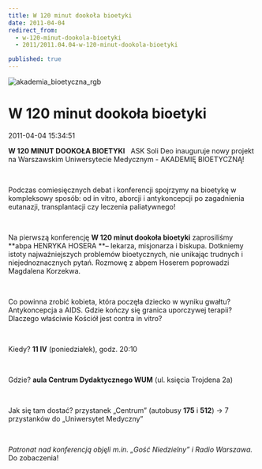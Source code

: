 ```yaml
---
title: W 120 minut dookoła bioetyki
date: 2011-04-04
redirect_from: 
  - w-120-minut-dookola-bioetyki
  - 2011/2011.04.04-w-120-minut-dookola-bioetyki

published: true
---
```



![akademia_bioetyczna_rgb](images/stories/akademia_bioetyczna_rgb.jpg)

# W 120 minut dookoła bioetyki

<time>2011-04-04 15:34:51</time>




**W 120 MINUT DOOKOŁA BIOETYKI**
 
ASK Soli Deo inauguruje nowy projekt na Warszawskim Uniwersytecie Medycznym - AKADEMIĘ BIOETYCZNĄ!

 

Podczas comiesięcznych debat i konferencji spojrzymy na bioetykę w kompleksowy sposób: od in vitro, aborcji i antykoncepcji po zagadnienia eutanazji, transplantacji czy leczenia paliatywnego!

 

Na pierwszą konferencję **W 120 minut dookoła bioetyki** zaprosiliśmy **abpa HENRYKA HOSERA **– lekarza, misjonarza i biskupa. Dotkniemy istoty najważniejszych problemów bioetycznych, nie unikając trudnych i niejednoznacznych pytań. Rozmowę z abpem Hoserem poprowadzi Magdalena Korzekwa.

 

Co powinna zrobić kobieta, która poczęła dziecko w wyniku gwałtu? Antykoncepcja a AIDS. Gdzie kończy się granica uporczywej terapii? Dlaczego właściwie Kościół jest contra in vitro?

 

Kiedy? **11 IV** (poniedziałek), godz. 20:10

 

Gdzie? **aula Centrum Dydaktycznego WUM** (ul. księcia Trojdena 2a)

 

Jak się tam dostać? przystanek „Centrum” (autobusy **175** i **512**) -> 7 przystanków do „Uniwersytet Medyczny”

 

*Patronat nad konferencją objęli m.in. „Gość Niedzielny” i Radio Warszawa.*
 
Do zobaczenia!
 


<!--CONTENT FROM OLD SERVER (jos before 2013): 




**W 120 MINUT DOOKOŁA BIOETYKI**


 


ASK Soli Deo inauguruje nowy projekt na Warszawskim Uniwersytecie Medycznym - AKADEMIĘ BIOETYCZNĄ!



 



Podczas comiesięcznych debat i konferencji spojrzymy na bioetykę w kompleksowy sposób: od in vitro, aborcji i antykoncepcji po zagadnienia eutanazji, transplantacji czy leczenia paliatywnego!



 



Na pierwszą konferencję **W 120 minut dookoła bioetyki** zaprosiliśmy **abpa HENRYKA HOSERA **– lekarza, misjonarza i biskupa. Dotkniemy istoty najważniejszych problemów bioetycznych, nie unikając trudnych i niejednoznacznych pytań. Rozmowę z abpem Hoserem poprowadzi Magdalena Korzekwa.



 



Co powinna zrobić kobieta, która poczęła dziecko w wyniku gwałtu? Antykoncepcja a AIDS. Gdzie kończy się granica uporczywej terapii? Dlaczego właściwie Kościół jest contra in vitro?



 



Kiedy? **11 IV** (poniedziałek), godz. 20:10



 



Gdzie? **aula Centrum Dydaktycznego WUM** (ul. księcia Trojdena 2a)



 



Jak się tam dostać? przystanek „Centrum” (autobusy **175** i **512**) -> 7 przystanków do „Uniwersytet Medyczny”



 



*Patronat nad konferencją objęli m.in. „Gość Niedzielny” i Radio Warszawa.*


 


Do zobaczenia!


 

-->

<!--{{json:{"created_date":"2011-04-04 15:34:51","publish_down":"0000-00-00 00:00:00","id":"118"}}}-->